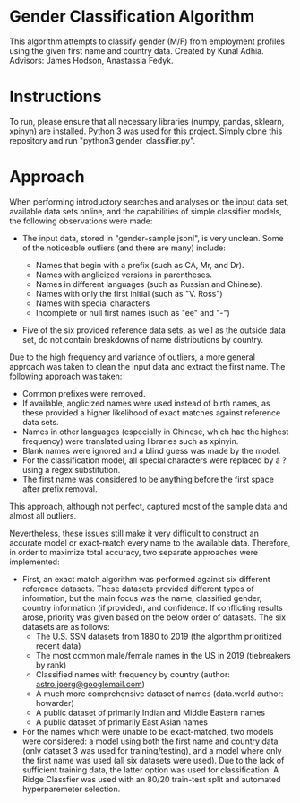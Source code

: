 # Gender Classification Algorithm

This algorithm attempts to classify gender (M/F) from employment profiles using the given first name and country data. Created by Kunal Adhia. Advisors: James Hodson, Anastassia Fedyk.

# Instructions
To run, please ensure that all necessary libraries (numpy, pandas, sklearn, xpinyn) are installed. Python 3 was used for this project. Simply clone this repository and run "python3 gender_classifier.py".

# Approach

When performing introductory searches and analyses on the input data set, available data sets online, and the capabilities of simple classifier models, the following observations were made:

- The input data, stored in "gender-sample.jsonl", is very unclean. Some of the noticeable outliers (and there are many) include:
	- Names that begin with a prefix (such as CA, Mr, and Dr).
	- Names with anglicized versions in parentheses.
	- Names in different languages (such as Russian and Chinese).
	- Names with only the first initial (such as "V. Ross")
	- Names with special characters
	- Incomplete or null first names (such as "ee" and "-")

- Five of the six provided reference data sets, as well as the outside data set, do not contain breakdowns of name distributions by country.

Due to the high frequency and variance of outliers, a more general approach was taken to clean the input data and extract the first name. The following approach was taken:
- Common prefixes were removed.
 - If available, anglicized names were used instead of birth names, as these provided a higher likelihood of exact matches against reference data sets.
- Names in other languages (especially in Chinese, which had the highest frequency) were translated using libraries such as xpinyin.
- Blank names were ignored and a blind guess was made by the model.
- For the classification model, all special characters were replaced by a ? using a regex substitution.
- The first name was considered to be anything before the first space after prefix removal. 

This approach, although not perfect, captured most of the sample data and almost all outliers.

Nevertheless, these issues still make it very difficult to construct an accurate model or exact-match every name to the available data. Therefore, in order to maximize total accuracy, two separate approaches were implemented:
 - First, an exact match algorithm was performed against six different  reference datasets. These datasets provided different types of information, but the main focus was the name, classified gender, country information (if provided), and confidence. If conflicting results arose, priority was given based on the below order of datasets. The six datasets are as follows:
	- The U.S. SSN datasets from 1880 to 2019 (the algorithm prioritized recent data)
	- The most common male/female names in the US in 2019 (tiebreakers by rank)
	- Classified names with frequency by country (author: astro.joerg@googlemail.com)
	- A much more comprehensive dataset of names (data.world author: howarder)
	- A public dataset of primarily Indian and Middle Eastern names
	- A public dataset of primarily East Asian names
- For the names which were unable to be exact-matched, two models were considered: a model using both the first name and country data (only dataset 3 was used for training/testing), and a model where only the first name was used (all six datasets were used). Due to the lack of sufficient training data, the latter option was used for classification. A Ridge Classfier was used with an 80/20 train-test split and automated hyperparemeter selection.

